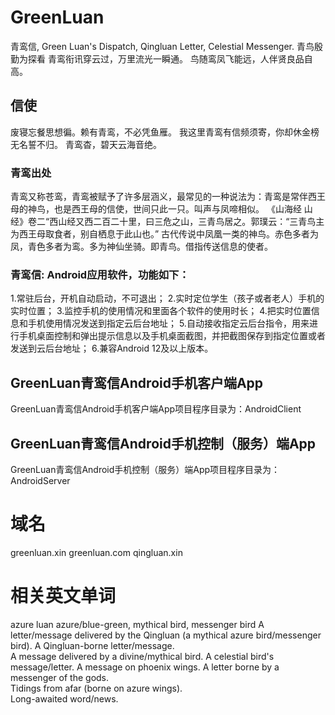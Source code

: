 # GreenLuan
青鸾信, Green Luan's Dispatch, Qingluan Letter, Celestial Messenger.
青鸟殷勤为探看
青鸾衔讯穿云过，万里流光一瞬通。
鸟随鸾凤飞能远，人伴贤良品自高。

## 信使
废寝忘餐思想徧。赖有青鸾，不必凭鱼雁。
我这里青鸾有信频须寄，你却休金榜无名誓不归。
青鸾杳，碧天云海音绝。

### 青鸾出处
青鸾又称苍鸾，青鸾被赋予了许多层涵义，最常见的一种说法为：青鸾是常伴西王母的神鸟，也是西王母的信使，世间只此一只。叫声与凤啼相似。
《山海经 山经》卷二“西山经又西二百二十里，曰三危之山，三青鸟居之。郭璞云：“三青鸟主为西王母取食者，别自栖息于此山也。”
古代传说中凤凰一类的神鸟。赤色多者为凤，青色多者为鸾。多为神仙坐骑。即青鸟。借指传送信息的使者。

### 青鸾信: Android应用软件，功能如下：
1.常驻后台，开机自动启动，不可退出；
2.实时定位学生（孩子或者老人）手机的实时位置；
3.监控手机的使用情况和里面各个软件的使用时长；
4.把实时位置信息和手机使用情况发送到指定云后台地址；
5.自动接收指定云后台指令，用来进行手机桌面控制和弹出提示信息以及手机桌面截图，并把截图保存到指定位置或者发送到云后台地址；
6.兼容Android 12及以上版本。


## GreenLuan青鸾信Android手机客户端App
GreenLuan青鸾信Android手机客户端App项目程序目录为：AndroidClient


## GreenLuan青鸾信Android手机控制（服务）端App
GreenLuan青鸾信Android手机控制（服务）端App项目程序目录为：AndroidServer


# 域名
greenluan.xin 
greenluan.com 
qingluan.xin 


# 相关英文单词
azure luan
azure/blue-green, mythical bird, messenger bird 
A letter/message delivered by the Qingluan (a mythical azure bird/messenger bird). 
A Qingluan-borne letter/message.  
A message delivered by a divine/mythical bird. 
A celestial bird's message/letter. 
A message on phoenix wings. 
A letter borne by a messenger of the gods.  
Tidings from afar (borne on azure wings).  
Long-awaited word/news.  
